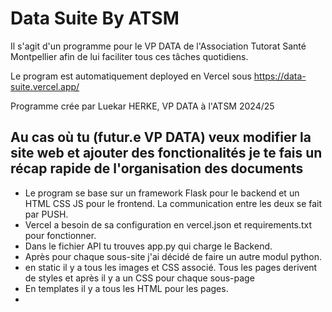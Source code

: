 # Data Suite By ATSM

Il s'agit d'un programme pour le VP DATA de l'Association Tutorat Santé Montpellier afin de lui faciliter tous ces tâches quotidiens. 

Le program est automatiquement deployed en Vercel sous https://data-suite.vercel.app/ 

Programme crée par Luekar HERKE, VP DATA à l'ATSM 2024/25

## Au cas où tu (futur.e VP DATA) veux modifier la site web et ajouter des fonctionalités je te fais un récap rapide de l'organisation des documents
- Le program se base sur un framework Flask pour le backend et un HTML CSS JS pour le frontend. La communication entre les deux se fait par PUSH.
- Vercel a besoin de sa configuration en vercel.json et requirements.txt pour fonctionner.
- Dans le fichier API tu trouves app.py qui charge le Backend.
- Après pour chaque sous-site j'ai décidé de faire un autre modul python.
- en static il y a tous les images et CSS associé. Tous les pages derivent de styles et après il y a un CSS pour chaque sous-page
- En templates il y a tous les HTML pour les pages.
- 




